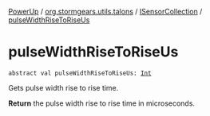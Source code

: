[PowerUp](../../index.md) / [org.stormgears.utils.talons](../index.md) / [ISensorCollection](index.md) / [pulseWidthRiseToRiseUs](./pulse-width-rise-to-rise-us.md)

# pulseWidthRiseToRiseUs

`abstract val pulseWidthRiseToRiseUs: `[`Int`](https://kotlinlang.org/api/latest/jvm/stdlib/kotlin/-int/index.html)

Gets pulse width rise to rise time.

**Return**
the pulse width rise to rise time in microseconds.

